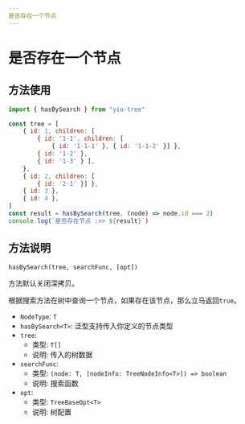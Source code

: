 ```yaml
---
是否存在一个节点
---
```


# 是否存在一个节点

## 方法使用

```js
import { hasBySearch } from "yiu-tree"

const tree = [
    { id: 1, children: [
        { id: '1-1', children: [
            { id: '1-1-1' }, { id: '1-1-2' }] },
        { id: '1-2' },
        { id: '1-3' } ],
    },
    { id: 2, children: [
        { id: '2-1' }] },
    { id: 3 },
    { id: 4 },
]
const result = hasBySearch(tree, (node) => node.id === 2)
console.log(`是否存在节点 :>> ${result}`)
```

## 方法说明

```
hasBySearch(tree, searchFunc, [opt])
```

方法默认关闭深拷贝。

根据搜索方法在树中查询一个节点，如果存在该节点，那么立马返回`true`。


- `NodeType`: `T`
- `hasBySearch<T>`: 泛型支持传入你定义的节点类型
- `tree`:
  - 类型: `T[]`
  - 说明: 传入的树数据
- `searchFunc`:
  - 类型: `(node: T, [nodeInfo: TreeNodeInfo<T>]) => boolean`
  - 说明: 搜索函数
- `opt`:
  - 类型: `TreeBaseOpt<T>`
  - 说明: 树配置


